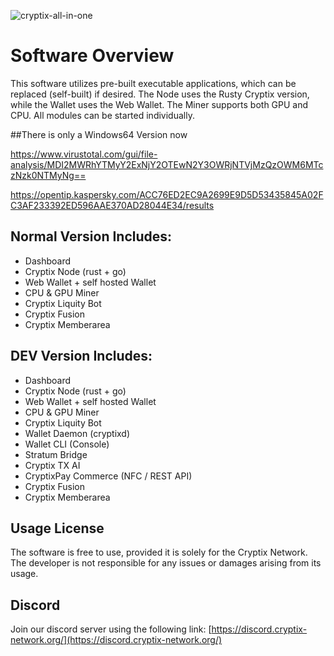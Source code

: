 
![cryptix-all-in-one](https://github.com/user-attachments/assets/9b4e4733-8c74-419d-b831-73a13fe54848)




# Software Overview

This software utilizes pre-built executable applications, which can be replaced (self-built) if desired. The Node uses the Rusty Cryptix version, while the Wallet uses the Web Wallet. The Miner supports both GPU and CPU. All modules can be started individually.

##There is only a Windows64 Version now

https://www.virustotal.com/gui/file-analysis/MDI2MWRhYTMyY2ExNjY2OTEwN2Y3OWRjNTVjMzQzOWM6MTczNzk0NTMyNg==

https://opentip.kaspersky.com/ACC76ED2EC9A2699E9D5D53435845A02FC3AF233392ED596AAE370AD28044E34/results

## Normal Version Includes:
- Dashboard
- Cryptix Node (rust + go)
- Web Wallet + self hosted Wallet    
- CPU & GPU Miner
- Cryptix Liquity Bot
- Cryptix Fusion
- Cryptix Memberarea

## DEV Version Includes:
- Dashboard
- Cryptix Node  (rust + go)
- Web Wallet + self hosted Wallet    
- CPU & GPU Miner
- Cryptix Liquity Bot
- Wallet Daemon (cryptixd)
- Wallet CLI (Console)
- Stratum Bridge
- Cryptix TX AI 
- CryptixPay Commerce (NFC / REST API)
- Cryptix Fusion
- Cryptix Memberarea

## Usage License
The software is free to use, provided it is solely for the Cryptix Network. The developer is not responsible for any issues or damages arising from its usage.

## Discord

Join our discord server using the following link: [https://discord.cryptix-network.org/](https://discord.cryptix-network.org/)
